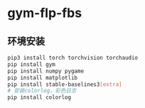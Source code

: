 # gym-flp-fbs

## 环境安装

```bash
pip3 install torch torchvision torchaudio
pip install gym
pip install numpy pygame
pip install matplotlib
pip install stable-baselines3[extra]
# 安装colorlog，彩色日志
pip install colorlog
```
